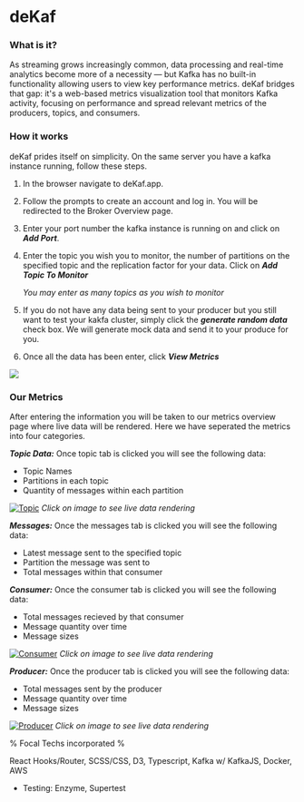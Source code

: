 # deKaf

### What is it?


As streaming grows increasingly common, data processing and real-time analytics become more of a necessity — but Kafka has no built-in functionality allowing users to view key performance metrics. deKaf bridges that gap: it's a web-based metrics visualization tool that monitors Kafka activity, focusing on performance and spread relevant metrics of the producers, topics, and consumers.

### How it works
deKaf prides itself on simplicity. On the same server you have a kafka instance running, follow these steps.
1. In the browser navigate to deKaf.app.
2. Follow the prompts to create an account and log in. You will be redirected to the Broker Overview page.
3. Enter your port number the kafka instance is running on and click on **_Add Port_**.
4. Enter the topic you wish you to monitor, the number of partitions on the specified topic and the replication factor for your data. Click on **_Add Topic To Monitor_**

    *You may enter as many topics as you wish to monitor*
5. If you do not have any data being sent to your producer but you still want to test your kakfa cluster, simply click the **_generate random data_** check box. We will generate mock data and send it to your produce for you.
6. Once all the data has been enter, click **_View Metrics_**

![](https://i.imgur.com/NoIubOI.png)

### Our Metrics
After entering the information you will be taken to our metrics overview page where live data will be rendered. Here we have seperated the metrics into four categories.

***Topic Data:***
Once topic tab is clicked you will see the following data:
- Topic Names
- Partitions in each topic
- Quantity of messages within each partition

[![Topic](https://i.imgur.com/176BayR.png)](https://i.imgur.com/kxPydsD.mp4)
  *Click on image to see live data rendering*

***Messages:***
Once the messages tab is clicked you will see the following data:
- Latest message sent to the specified topic
- Partition the message was sent to
- Total messages within that consumer

***Consumer:***
Once the consumer tab is clicked you will see the following data:
- Total messages recieved by that consumer
- Message quantity over time
- Message sizes

[![Consumer](https://i.imgur.com/J9dlbp3.png)](https://i.imgur.com/PpvJQgY.mp4)
  *Click on image to see live data rendering*


***Producer:***
Once the producer tab is clicked you will see the following data:
- Total messages sent by the producer
- Message quantity over time
- Message sizes

[![Producer](https://i.imgur.com/LBGDuCA.png)](https://i.imgur.com/LZ52PHN.mp4)
  *Click on image to see live data rendering*


% Focal Techs incorporated %

React Hooks/Router, SCSS/CSS, D3, Typescript, Kafka w/ KafkaJS, Docker, AWS 
- Testing: Enzyme, Supertest



